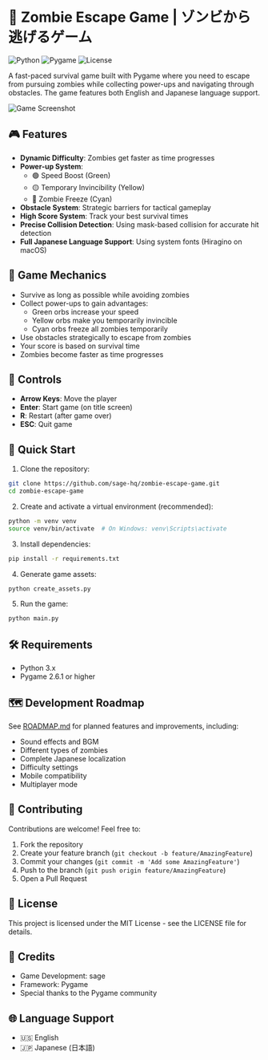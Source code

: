 # 🧟 Zombie Escape Game | ゾンビから逃げるゲーム

![Python](https://img.shields.io/badge/python-3.x-blue.svg)
![Pygame](https://img.shields.io/badge/pygame-2.6.1-green.svg)
![License](https://img.shields.io/badge/license-MIT-yellow.svg)

A fast-paced survival game built with Pygame where you need to escape from pursuing zombies while collecting power-ups and navigating through obstacles. The game features both English and Japanese language support.

![Game Screenshot](https://raw.githubusercontent.com/sage-hq/zombie-escape-game/main/assets/images/Player.png)

## 🎮 Features

- **Dynamic Difficulty**: Zombies get faster as time progresses
- **Power-up System**:
  - 🟢 Speed Boost (Green)
  - 🟡 Temporary Invincibility (Yellow)
  - 🔵 Zombie Freeze (Cyan)
- **Obstacle System**: Strategic barriers for tactical gameplay
- **High Score System**: Track your best survival times
- **Precise Collision Detection**: Using mask-based collision for accurate hit detection
- **Full Japanese Language Support**: Using system fonts (Hiragino on macOS)

## 🎯 Game Mechanics

- Survive as long as possible while avoiding zombies
- Collect power-ups to gain advantages:
  - Green orbs increase your speed
  - Yellow orbs make you temporarily invincible
  - Cyan orbs freeze all zombies temporarily
- Use obstacles strategically to escape from zombies
- Your score is based on survival time
- Zombies become faster as time progresses

## 🎹 Controls

- **Arrow Keys**: Move the player
- **Enter**: Start game (on title screen)
- **R**: Restart (after game over)
- **ESC**: Quit game

## 🚀 Quick Start

1. Clone the repository:
```bash
git clone https://github.com/sage-hq/zombie-escape-game.git
cd zombie-escape-game
```

2. Create and activate a virtual environment (recommended):
```bash
python -m venv venv
source venv/bin/activate  # On Windows: venv\Scripts\activate
```

3. Install dependencies:
```bash
pip install -r requirements.txt
```

4. Generate game assets:
```bash
python create_assets.py
```

5. Run the game:
```bash
python main.py
```

## 🛠️ Requirements

- Python 3.x
- Pygame 2.6.1 or higher

## 🗺️ Development Roadmap

See [ROADMAP.md](ROADMAP.md) for planned features and improvements, including:
- Sound effects and BGM
- Different types of zombies
- Complete Japanese localization
- Difficulty settings
- Mobile compatibility
- Multiplayer mode

## 🤝 Contributing

Contributions are welcome! Feel free to:
1. Fork the repository
2. Create your feature branch (`git checkout -b feature/AmazingFeature`)
3. Commit your changes (`git commit -m 'Add some AmazingFeature'`)
4. Push to the branch (`git push origin feature/AmazingFeature`)
5. Open a Pull Request

## 📝 License

This project is licensed under the MIT License - see the LICENSE file for details.

## 👥 Credits

- Game Development: sage
- Framework: Pygame
- Special thanks to the Pygame community

## 🌐 Language Support

- 🇺🇸 English
- 🇯🇵 Japanese (日本語)